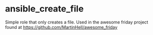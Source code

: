 # ansible_create_file

 Simple role that only creates a file. Used in the awesome friday project found at https://github.com/MartinHell/awesome_friday

